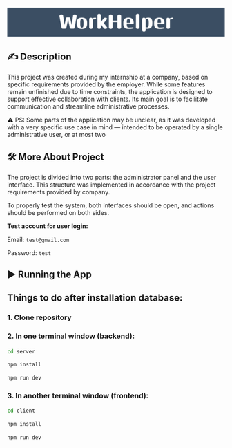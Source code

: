 ![image alt](WorkHelper.png)

## ✍️ Description
This project was created during my internship at a company, based on specific requirements provided by the employer. While some features remain unfinished due to time constraints, the application is designed to support effective collaboration with clients. Its main goal is to facilitate communication and streamline administrative processes.

⚠️ PS: Some parts of the application may be unclear, as it was developed with a very specific use case in mind — intended to be operated by a single administrative user, or at most two

## 🛠️ More About Project
The project is divided into two parts: the administrator panel and the user interface.
This structure was implemented in accordance with the project requirements provided by company.

To properly test the system, both interfaces should be open, and actions should be performed on both sides.

**Test account for user login:**

Email: `test@gmail.com`

Password: `test`

## ▶️ Running the App

## Things to do after installation database:

### 1. Clone repository

### 2. In one terminal window (backend):
```bash
cd server
```

```bash
npm install
```

```bash
npm run dev
```

### 3. In another terminal window (frontend):
```bash
cd client
```

```bash
npm install
```

```bash
npm run dev
```
